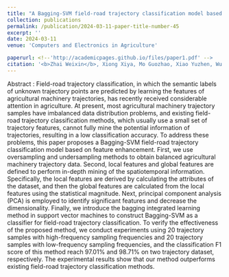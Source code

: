```yaml
---
title: "A Bagging-SVM field-road trajectory classification model based on feature enhancement"
collection: publications
permalink: /publication/2024-03-11-paper-title-number-45
excerpt: ''
date: 2024-03-11
venue: 'Computers and Electronics in Agriculture'

paperurl: <!--'http://academicpages.github.io/files/paper1.pdf' -->
citation: '<b>Zhai Weixin</b>, Xiong Xiya, Mo Guozhao, Xiao Yuzhen, Wu Caicong, Xu Zhi, Pan Jiawen. A Bagging-SVM field-road trajectory classification model based on feature enhancement. <i>Computers and Electronics in Agriculture<i>, Volume 217, 2024, 108635.'
---
```




<!--This paper is about the number 1. The number 2 is left for future work.-->
Abstract : Field-road trajectory classification, in which the semantic labels of unknown trajectory points are predicted by learning the features of agricultural machinery trajectories, has recently received considerable attention in agriculture. At present, most agricultural machinery trajectory samples have imbalanced data distribution problems, and existing field-road trajectory classification methods, which usually use a small set of trajectory features, cannot fully mine the potential information of trajectories, resulting in a low classification accuracy. To address these problems, this paper proposes a Bagging-SVM field-road trajectory classification model based on feature enhancement. First, we use oversampling and undersampling methods to obtain balanced agricultural machinery trajectory data. Second, local features and global features are defined to perform in-depth mining of the spatiotemporal information. Specifically, the local features are derived by calculating the attributes of the dataset, and then the global features are calculated from the local features using the statistical magnitude. Next, principal component analysis (PCA) is employed to identify significant features and decrease the dimensionality. Finally, we introduce the bagging integrated learning method in support vector machines to construct Bagging-SVM as a classifier for field-road trajectory classification. To verify the effectiveness of the proposed method, we conduct experiments using 20 trajectory samples with high-frequency sampling frequencies and 20 trajectory samples with low-frequency sampling frequencies, and the classification F1 score of this method reach 97.01% and 98.71% on two trajectory dataset, respectively. The experimental results show that our method outperforms existing field-road trajectory classification methods.

<!--[Download paper here](http://academicpages.github.io/files/paper1.pdf)-->

<!--Recommended citation: Zhai W, Cheng C. Vagueness in spatial data: A grid-coding approach[C]. proceedings of the 2014 IEEE Geoscience and Remote Sensing Symposium, 2014. IEEE.-->

